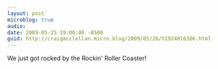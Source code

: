 ```yaml
---
layout: post
microblog: true
audio: 
date: 2009-05-25 19:00:00 -0500
guid: http://craigmcclellan.micro.blog/2009/05/26/t1924016506.html
---
```

We just got rocked by the Rockin' Roller Coaster!
